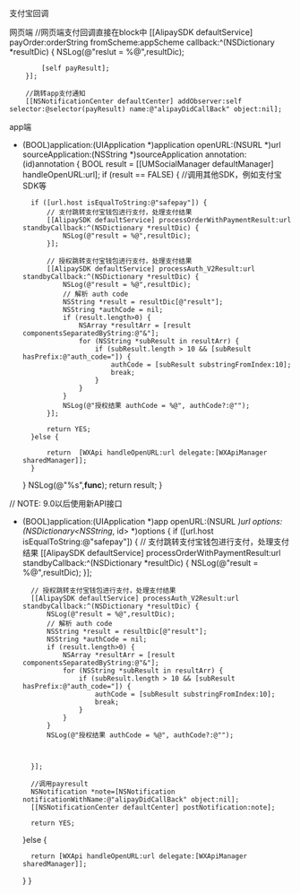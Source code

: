 支付宝回调

网页端
//网页端支付回调直接在block中
        [[AlipaySDK defaultService] payOrder:orderString fromScheme:appScheme callback:^(NSDictionary *resultDic) {
            NSLog(@"reslut = %@",resultDic);
            
            [self payResult];
        }];
        
        //跳转app支付通知
        [[NSNotificationCenter defaultCenter] addObserver:self selector:@selector(payResult) name:@"alipayDidCallBack" object:nil];



app端

- (BOOL)application:(UIApplication *)application openURL:(NSURL *)url sourceApplication:(NSString *)sourceApplication annotation:(id)annotation
{
    BOOL result = [[UMSocialManager defaultManager] handleOpenURL:url];
    if (result == FALSE) {
        //调用其他SDK，例如支付宝SDK等
        
        if ([url.host isEqualToString:@"safepay"]) {
            // 支付跳转支付宝钱包进行支付，处理支付结果
            [[AlipaySDK defaultService] processOrderWithPaymentResult:url standbyCallback:^(NSDictionary *resultDic) {
                NSLog(@"result = %@",resultDic);
            }];
            
            // 授权跳转支付宝钱包进行支付，处理支付结果
            [[AlipaySDK defaultService] processAuth_V2Result:url standbyCallback:^(NSDictionary *resultDic) {
                NSLog(@"result = %@",resultDic);
                // 解析 auth code
                NSString *result = resultDic[@"result"];
                NSString *authCode = nil;
                if (result.length>0) {
                    NSArray *resultArr = [result componentsSeparatedByString:@"&"];
                    for (NSString *subResult in resultArr) {
                        if (subResult.length > 10 && [subResult hasPrefix:@"auth_code="]) {
                            authCode = [subResult substringFromIndex:10];
                            break;
                        }
                    }
                }
                NSLog(@"授权结果 authCode = %@", authCode?:@"");
            }];
            
            return YES;
        }else {
            
            return  [WXApi handleOpenURL:url delegate:[WXApiManager sharedManager]];
        }
    }
    NSLog(@"%s",__func__);
    return result;
}


// NOTE: 9.0以后使用新API接口
- (BOOL)application:(UIApplication *)app openURL:(NSURL *)url options:(NSDictionary<NSString*, id> *)options
{
    if ([url.host isEqualToString:@"safepay"]) {
        // 支付跳转支付宝钱包进行支付，处理支付结果
        [[AlipaySDK defaultService] processOrderWithPaymentResult:url standbyCallback:^(NSDictionary *resultDic) {
            NSLog(@"result = %@",resultDic);
        }];
        
        // 授权跳转支付宝钱包进行支付，处理支付结果
        [[AlipaySDK defaultService] processAuth_V2Result:url standbyCallback:^(NSDictionary *resultDic) {
            NSLog(@"result = %@",resultDic);
            // 解析 auth code
            NSString *result = resultDic[@"result"];
            NSString *authCode = nil;
            if (result.length>0) {
                NSArray *resultArr = [result componentsSeparatedByString:@"&"];
                for (NSString *subResult in resultArr) {
                    if (subResult.length > 10 && [subResult hasPrefix:@"auth_code="]) {
                        authCode = [subResult substringFromIndex:10];
                        break;
                    }
                }
            }
            NSLog(@"授权结果 authCode = %@", authCode?:@"");
            
            
            
        }];
        
        //调用payresult
        NSNotification *note=[NSNotification notificationWithName:@"alipayDidCallBack" object:nil];
        [[NSNotificationCenter defaultCenter] postNotification:note];
        
        return YES;
    }else {
        
        return [WXApi handleOpenURL:url delegate:[WXApiManager sharedManager]];
        
    }
}